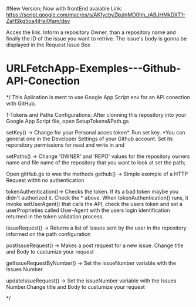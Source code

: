 #New Version; Now with frontEnd avaiable
Link: https://script.google.com/macros/s/AKfycbyZkulnMO0hh_rABJHMkDXT1-ZaHSkg5oa4jHal0fam/dev

Acces the link. Inform a repository Owner, than a repository name and finally the ID of the issue you want to retrive. The issue's body is gonna be displayed in the Request Issue Box

# URLFetchApp-Exemples---Github-API-Conection
*/
This Aplication is ment to use Google App Script env for an API conection with GitHub.

1-Tokens and Paths Configurations:
After clonning this repository into your Google App Script file, open SetupTokens&Path.gs

setKey() -> Change <youtoken> for your Personal acces token*. Run set key.
*You can generat one in the Developer Settings of your Github account. Set its reporsitory permissions for read and write in <metadata> and <administration and issues>

setPaths() -> Change 'OWNER' and 'REPO' values for the repository owners name and file name of the repository that you want to look at set the path;

Open gitHub.gs to wee the methods
gethub() -> Simple exemple of a HTTP Request withh no authentication

tokenAuthentication()-> Checks the token. If its a bad token maybe you didn't authorized it. Check the * above.
When tokenAuthentication() runs, it invoke setUserAgent() that calls the API, check the users token and set a userProprieties called User-Agent with the users login identification returned in the token validation process.

issueRequest() -> Returns a list of Issues sent by the user in the repository informed on the path configuration

postIssueRequest() -> Makes a post request for a new issue. Change title and Body to custumize your request

getIssueRequestByNumber() -> Set the issueNumber variable with the Issues Number.

updateIssueRequest() -> Set the issueNumber variable with the Issues Number.Change title and Body to custumize your request


*/



